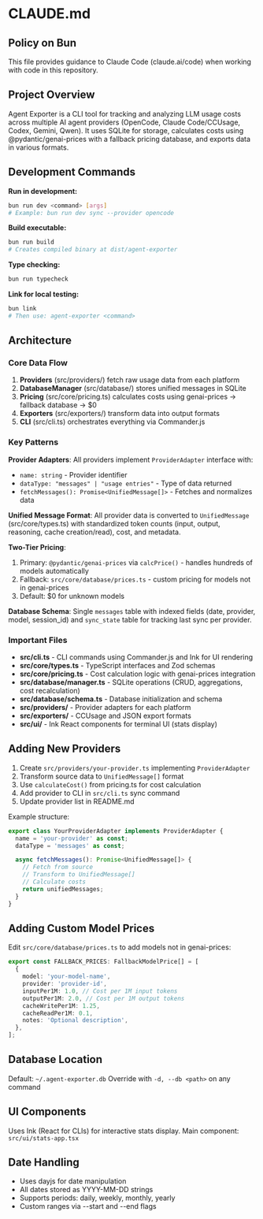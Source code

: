 # CLAUDE.md

## Policy on Bun

This file provides guidance to Claude Code (claude.ai/code) when working with code in this repository.

## Project Overview

Agent Exporter is a CLI tool for tracking and analyzing LLM usage costs across multiple AI agent providers (OpenCode, Claude Code/CCUsage, Codex, Gemini, Qwen). It uses SQLite for storage, calculates costs using @pydantic/genai-prices with a fallback pricing database, and exports data in various formats.

## Development Commands

**Run in development:**

```bash
bun run dev <command> [args]
# Example: bun run dev sync --provider opencode
```

**Build executable:**

```bash
bun run build
# Creates compiled binary at dist/agent-exporter
```

**Type checking:**

```bash
bun run typecheck
```

**Link for local testing:**

```bash
bun link
# Then use: agent-exporter <command>
```

## Architecture

### Core Data Flow

1. **Providers** (src/providers/) fetch raw usage data from each platform
2. **DatabaseManager** (src/database/) stores unified messages in SQLite
3. **Pricing** (src/core/pricing.ts) calculates costs using genai-prices → fallback database → $0
4. **Exporters** (src/exporters/) transform data into output formats
5. **CLI** (src/cli.ts) orchestrates everything via Commander.js

### Key Patterns

**Provider Adapters**: All providers implement `ProviderAdapter` interface with:

- `name: string` - Provider identifier
- `dataType: "messages" | "usage entries"` - Type of data returned
- `fetchMessages(): Promise<UnifiedMessage[]>` - Fetches and normalizes data

**Unified Message Format**: All provider data is converted to `UnifiedMessage` (src/core/types.ts) with standardized token counts (input, output, reasoning, cache creation/read), cost, and metadata.

**Two-Tier Pricing**:

1. Primary: `@pydantic/genai-prices` via `calcPrice()` - handles hundreds of models automatically
2. Fallback: `src/core/database/prices.ts` - custom pricing for models not in genai-prices
3. Default: $0 for unknown models

**Database Schema**: Single `messages` table with indexed fields (date, provider, model, session_id) and `sync_state` table for tracking last sync per provider.

### Important Files

- **src/cli.ts** - CLI commands using Commander.js and Ink for UI rendering
- **src/core/types.ts** - TypeScript interfaces and Zod schemas
- **src/core/pricing.ts** - Cost calculation logic with genai-prices integration
- **src/database/manager.ts** - SQLite operations (CRUD, aggregations, cost recalculation)
- **src/database/schema.ts** - Database initialization and schema
- **src/providers/** - Provider adapters for each platform
- **src/exporters/** - CCUsage and JSON export formats
- **src/ui/** - Ink React components for terminal UI (stats display)

## Adding New Providers

1. Create `src/providers/your-provider.ts` implementing `ProviderAdapter`
2. Transform source data to `UnifiedMessage[]` format
3. Use `calculateCost()` from pricing.ts for cost calculation
4. Add provider to CLI in `src/cli.ts` sync command
5. Update provider list in README.md

Example structure:

```typescript
export class YourProviderAdapter implements ProviderAdapter {
  name = 'your-provider' as const;
  dataType = 'messages' as const;

  async fetchMessages(): Promise<UnifiedMessage[]> {
    // Fetch from source
    // Transform to UnifiedMessage[]
    // Calculate costs
    return unifiedMessages;
  }
}
```

## Adding Custom Model Prices

Edit `src/core/database/prices.ts` to add models not in genai-prices:

```typescript
export const FALLBACK_PRICES: FallbackModelPrice[] = [
  {
    model: 'your-model-name',
    provider: 'provider-id',
    inputPer1M: 1.0, // Cost per 1M input tokens
    outputPer1M: 2.0, // Cost per 1M output tokens
    cacheWritePer1M: 1.25,
    cacheReadPer1M: 0.1,
    notes: 'Optional description',
  },
];
```

## Database Location

Default: `~/.agent-exporter.db`
Override with `-d, --db <path>` on any command

## UI Components

Uses Ink (React for CLIs) for interactive stats display. Main component: `src/ui/stats-app.tsx`

## Date Handling

- Uses dayjs for date manipulation
- All dates stored as YYYY-MM-DD strings
- Supports periods: daily, weekly, monthly, yearly
- Custom ranges via --start and --end flags
